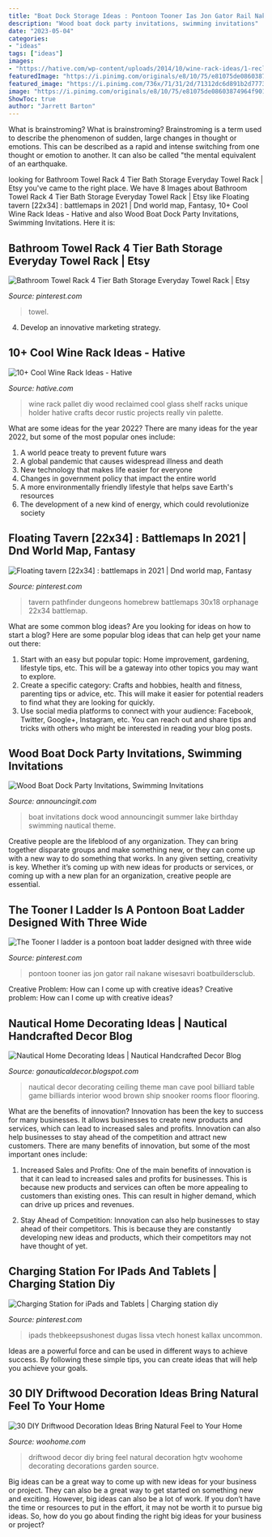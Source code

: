 ```yaml
---
title: "Boat Dock Storage Ideas : Pontoon Tooner Ias Jon Gator Rail Nakane Wisesavri Boatbuildersclub"
description: "Wood boat dock party invitations, swimming invitations"
date: "2023-05-04"
categories:
- "ideas"
tags: ["ideas"]
images:
- "https://hative.com/wp-content/uploads/2014/10/wine-rack-ideas/1-reclaimed-wood-wine-rack.jpg"
featuredImage: "https://i.pinimg.com/originals/e8/10/75/e81075de08603874964f9018e10925d0.png"
featured_image: "https://i.pinimg.com/736x/71/31/2d/71312dc6d891b2d777312072ea69d3c5.jpg"
image: "https://i.pinimg.com/originals/e8/10/75/e81075de08603874964f9018e10925d0.png"
ShowToc: true
author: "Jarrett Barton"
---
```



What is brainstroming?
What is brainstroming? Brainstroming is a term used to describe the phenomenon of sudden, large changes in thought or emotions. This can be described as a rapid and intense switching from one thought or emotion to another. It can also be called "the mental equivalent of an earthquake.

	

		
looking for Bathroom Towel Rack 4 Tier Bath Storage Everyday Towel Rack | Etsy you've came to the right place. We have 8 Images about Bathroom Towel Rack 4 Tier Bath Storage Everyday Towel Rack | Etsy like Floating tavern [22x34] : battlemaps in 2021 | Dnd world map, Fantasy, 10+ Cool Wine Rack Ideas - Hative and also Wood Boat Dock Party Invitations, Swimming Invitations. Here it is:
		
    
## Bathroom Towel Rack 4 Tier Bath Storage Everyday Towel Rack | Etsy

<img loading=lazy src="https://i.pinimg.com/736x/2e/a7/18/2ea7186cf7db4525f1230cca5048be3f.jpg" onerror="this.onerror=null;this.src='https://tse2.mm.bing.net/th?id=OIP.cQYQnq3FjWCa9Ai7aEcHkQHaLH&amp;pid=15.1';" alt="Bathroom Towel Rack 4 Tier Bath Storage Everyday Towel Rack | Etsy">

_Source: pinterest.com_

>towel. 

	

4. Develop an innovative marketing strategy.

    
## 10+ Cool Wine Rack Ideas - Hative

<img loading=lazy src="https://hative.com/wp-content/uploads/2014/10/wine-rack-ideas/1-reclaimed-wood-wine-rack.jpg" onerror="this.onerror=null;this.src='https://tse3.mm.bing.net/th?id=OIP.7CPsxsr7yEfDfn3G7yILGAHaJ6&amp;pid=15.1';" alt="10+ Cool Wine Rack Ideas - Hative">

_Source: hative.com_

>wine rack pallet diy wood reclaimed cool glass shelf racks unique holder hative crafts decor rustic projects really vin palette. 

	

What are some ideas for the year 2022?
There are many ideas for the year 2022, but some of the most popular ones include: 
1. A world peace treaty to prevent future wars 
2. A global pandemic that causes widespread illness and death 
3. New technology that makes life easier for everyone 
4. Changes in government policy that impact the entire world 
5. A more environmentally friendly lifestyle that helps save Earth's resources 
6. The development of a new kind of energy, which could revolutionize society 

    
## Floating Tavern [22x34] : Battlemaps In 2021 | Dnd World Map, Fantasy

<img loading=lazy src="https://i.pinimg.com/originals/e8/10/75/e81075de08603874964f9018e10925d0.png" onerror="this.onerror=null;this.src='https://tse4.mm.bing.net/th?id=OIP.zTB3hMOd3GGZgxSkMzyEnwHaKx&amp;pid=15.1';" alt="Floating tavern [22x34] : battlemaps in 2021 | Dnd world map, Fantasy">

_Source: pinterest.com_

>tavern pathfinder dungeons homebrew battlemaps 30x18 orphanage 22x34 battlemap. 

	

What are some common blog ideas?
Are you looking for ideas on how to start a blog? Here are some popular blog ideas that can help get your name out there: 
1. Start with an easy but popular topic: Home improvement, gardening, lifestyle tips, etc. This will be a gateway into other topics you may want to explore.
2. Create a specific category: Crafts and hobbies, health and fitness, parenting tips or advice, etc. This will make it easier for potential readers to find what they are looking for quickly.
3. Use social media platforms to connect with your audience: Facebook, Twitter, Google+, Instagram, etc. You can reach out and share tips and tricks with others who might be interested in reading your blog posts.

    
## Wood Boat Dock Party Invitations, Swimming Invitations

<img loading=lazy src="https://www.announcingit.com/invitations/images/zWood-Boat-Dock-Summer-Party-Invitations.jpg" onerror="this.onerror=null;this.src='https://tse4.mm.bing.net/th?id=OIP.yvmNzedvkEyyliZXi2zPEgAAAA&amp;pid=15.1';" alt="Wood Boat Dock Party Invitations, Swimming Invitations">

_Source: announcingit.com_

>boat invitations dock wood announcingit summer lake birthday swimming nautical theme. 

	

Creative people are the lifeblood of any organization. They can bring together disparate groups and make something new, or they can come up with a new way to do something that works. In any given setting, creativity is key. Whether it’s coming up with new ideas for products or services, or coming up with a new plan for an organization, creative people are essential.

    
## The Tooner I Ladder Is A Pontoon Boat Ladder Designed With Three Wide

<img loading=lazy src="https://i.pinimg.com/736x/8a/06/62/8a0662c813794cb77764ffe7bb7751fd--ladders-yahoo.jpg" onerror="this.onerror=null;this.src='https://tse1.mm.bing.net/th?id=OIP.5YUomI0XHWt_vQ1p68NqugHaIo&amp;pid=15.1';" alt="The Tooner I ladder is a pontoon boat ladder designed with three wide">

_Source: pinterest.com_

>pontoon tooner ias jon gator rail nakane wisesavri boatbuildersclub. 

	

Creative Problem: How can I come up with creative ideas?
Creative problem: How can I come up with creative ideas?

    
## Nautical Home Decorating Ideas | Nautical Handcrafted Decor Blog

<img loading=lazy src="http://2.bp.blogspot.com/--C9f5L3Paic/UWKr4KxhCUI/AAAAAAAAYVo/5CZjwRWg3sI/s1600/1675240b4c4829a7c10e56badebbc5a7.jpg" onerror="this.onerror=null;this.src='https://tse3.mm.bing.net/th?id=OIP.hCYdMLXCR7Hm4uri92DGRQHaLG&amp;pid=15.1';" alt="Nautical Home Decorating Ideas | Nautical Handcrafted Decor Blog">

_Source: gonauticaldecor.blogspot.com_

>nautical decor decorating ceiling theme man cave pool billiard table game billiards interior wood brown ship snooker rooms floor flooring. 

	

What are the benefits of innovation?
Innovation has been the key to success for many businesses. It allows businesses to create new products and services, which can lead to increased sales and profits. Innovation can also help businesses to stay ahead of the competition and attract new customers.
There are many benefits of innovation, but some of the most important ones include:

1) Increased Sales and Profits: One of the main benefits of innovation is that it can lead to increased sales and profits for businesses. This is because new products and services can often be more appealing to customers than existing ones. This can result in higher demand, which can drive up prices and revenues.

2) Stay Ahead of Competition: Innovation can also help businesses to stay ahead of their competitors. This is because they are constantly developing new ideas and products, which their competitors may not have thought of yet.

    
## Charging Station For IPads And Tablets | Charging Station Diy

<img loading=lazy src="https://i.pinimg.com/736x/71/31/2d/71312dc6d891b2d777312072ea69d3c5.jpg" onerror="this.onerror=null;this.src='https://tse4.mm.bing.net/th?id=OIP.jm4W6LGxIdswEB8LExOsUgHaLG&amp;pid=15.1';" alt="Charging Station for iPads and Tablets | Charging station diy">

_Source: pinterest.com_

>ipads thebkeepsushonest dugas lissa vtech honest kallax uncommon. 

	

Ideas are a powerful force and can be used in different ways to achieve success. By following these simple tips, you can create ideas that will help you achieve your goals.

    
## 30 DIY Driftwood Decoration Ideas Bring Natural Feel To Your Home

<img loading=lazy src="http://www.woohome.com/wp-content/uploads/2015/07/driftwood-home-decor-woohome-18.jpg" onerror="this.onerror=null;this.src='https://tse4.mm.bing.net/th?id=OIP.c9RY1RFqr4KTV3lV97cXhAHaJ4&amp;pid=15.1';" alt="30 DIY Driftwood Decoration Ideas Bring Natural Feel to Your Home">

_Source: woohome.com_

>driftwood decor diy bring feel natural decoration hgtv woohome decorating decorations garden source. 

	

Big ideas can be a great way to come up with new ideas for your business or project. They can also be a great way to get started on something new and exciting. However, big ideas can also be a lot of work. If you don’t have the time or resources to put in the effort, it may not be worth it to pursue big ideas. So, how do you go about finding the right big ideas for your business or project?

